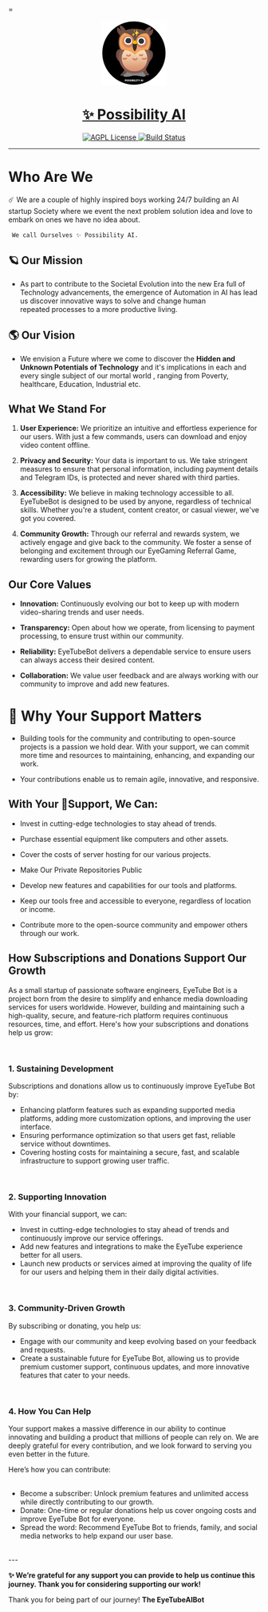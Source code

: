 =<p align="center">
  <a href="https://t.me/EyeTubeAiBot">
    <img src="https://github.com/Mickekofi/EyeTubeBot/blob/master/possibility_ai.png" alt="Logo" width="130">
  </a>
  <a href = "https://t.me/EyeTubeAiBot">
  <h1 align="center"><strong>✨ Possibility AI</strong></h1>
  </a>
  <p align="center">
    <a href="https://t.me/possibilityAI">
      <img src="https://img.shields.io/badge/Join-Community-blue.svg" alt="AGPL License">
    </a>
    <a href="https://wa.me/233505994829?text=*EyeTubeB👁t_From_Github_User_💬Message_:*%20">
      <img src="https://img.shields.io/badge/Contact-Engineers-red.svg" alt="Build Status">
    </a>
  </p>
</p>

---

# Who Are We

☄️ We are a couple of highly inspired boys working 24/7 building an AI startup Society where we event the next  problem solution idea and love to embark on ones we have no idea about.
      
     We call Ourselves ✨ Possibility AI.


## 🪐 Our Mission
     
- As part to contribute to the Societal Evolution into the new Era  full of Technology advancements, the 
emergence of  Automation in AI has lead us discover innovative ways to solve and change human  
repeated processes to a more productive living.


## 🌎 Our Vision

- We envision a Future where we come to discover the **Hidden and Unknown Potentials of Technology** and it's implications in each and every single subject of our mortal world , ranging from Poverty, healthcare, Education, Industrial etc.


## What We Stand For

1. **User Experience:** We prioritize an intuitive and effortless experience for our users. With just a few commands, users can download and enjoy video content offline.

2. **Privacy and Security:** Your data is important to us. We take stringent measures to ensure that personal information, including payment details and Telegram IDs, is protected and never shared with third parties.

3. **Accessibility:** We believe in making technology accessible to all. EyeTubeBot is designed to be used by anyone, regardless of technical skills. Whether you're a student, content creator, or casual viewer, we've got you covered.

4. **Community Growth:** Through our referral and rewards system, we actively engage and give back to the community. We foster a sense of belonging and excitement through our EyeGaming Referral Game, rewarding users for growing the platform.

## Our Core Values

- **Innovation:** Continuously evolving our bot to keep up with modern video-sharing trends and user needs.

- **Transparency:** Open about how we operate, from licensing to payment processing, to ensure trust within our community.

- **Reliability:** EyeTubeBot delivers a dependable service to ensure users can always access their desired content.

- **Collaboration:** We value user feedback and are always working with our community to improve and add new features.



# 🌱 Why Your Support Matters

- Building tools for the community and contributing to open-source projects is a passion we hold dear. With your support, we can commit more time and resources to maintaining, enhancing, and expanding our work. 

- Your contributions enable us to remain agile, innovative, and responsive.

## With Your 🍃Support, We Can:

- Invest in cutting-edge technologies to stay ahead of trends.

- Purchase essential equipment like computers and other assets.

- Cover the costs of server hosting for our various projects.

- Make Our Private Repositories Public 

- Develop new features and capabilities for our tools and platforms.

- Keep our tools free and accessible to everyone, regardless of location or income.

- Contribute more to the open-source community and empower others through our work.




<h2>How Subscriptions and Donations Support Our Growth</h2>
<p>As a small startup of passionate software engineers, EyeTube Bot is a project born from the desire to simplify and enhance media downloading services for users worldwide. However, building and maintaining such a high-quality, secure, and feature-rich platform requires continuous resources, time, and effort. Here's how your subscriptions and donations help us grow:</p>
<br>
<h3>1. Sustaining Development</h3>
<p>Subscriptions and donations allow us to continuously improve EyeTube Bot by:</p>
<ul>
  <li>Enhancing platform features such as expanding supported media platforms, adding more customization options, and improving the user interface.</li>
  <li>Ensuring performance optimization so that users get fast, reliable service without downtimes.</li>
  <li>Covering hosting costs for maintaining a secure, fast, and scalable infrastructure to support growing user traffic.</li>
</ul>
<br>

<h3>2. Supporting Innovation</h3>
<p>With your financial support, we can:</p>
<ul>
  <li>Invest in cutting-edge technologies to stay ahead of trends and continuously improve our service offerings.</li>
  <li>Add new features and integrations to make the EyeTube experience better for all users.</li>
  <li>Launch new products or services aimed at improving the quality of life for our users and helping them in their daily digital activities.</li>
</ul>
<br>
<h3>3. Community-Driven Growth</h3>
<p>By subscribing or donating, you help us:</p>
<ul>
  <li>Engage with our community and keep evolving based on your feedback and requests.</li>
  <li>Create a sustainable future for EyeTube Bot, allowing us to provide premium customer support, continuous updates, and more innovative features that cater to your needs.</li>
</ul>
<br>
<h3>4. How You Can Help</h3>
<p>Your support makes a massive difference in our ability to continue innovating and building a product that millions of people can rely on. We are deeply grateful for every contribution, and we look forward to serving you even better in the future.</p>
<p>Here’s how you can contribute:</p>
<ul>
<br>
  <li>Become a subscriber: Unlock premium features and unlimited access while directly contributing to our growth.</li>
  <li>Donate: One-time or regular donations help us cover ongoing costs and improve EyeTube Bot for everyone.</li>
  <li>Spread the word: Recommend EyeTube Bot to friends, family, and social media networks to help expand our user base.</li>
</ul>
<br>
---



**✨ We’re grateful for any support you can provide to help us continue this journey. Thank you for considering supporting our work!**

Thank you for being part of our journey!
**The EyeTubeAIBot**
